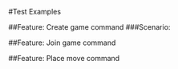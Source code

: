 #Test Examples

##Feature: Create game command
###Scenario: 

##Feature: Join game command

##Feature: Place move command
